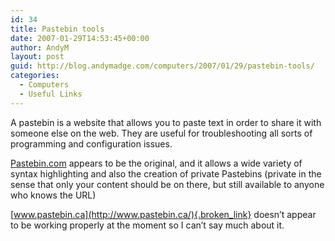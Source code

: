 ```yaml
---
id: 34
title: Pastebin tools
date: 2007-01-29T14:53:45+00:00
author: AndyM
layout: post
guid: http://blog.andymadge.com/computers/2007/01/29/pastebin-tools/
categories:
  - Computers
  - Useful Links
---
```

A pastebin is a website that allows you to paste text in order to share it with someone else on the web. They are useful for troubleshooting all sorts of programming and configuration issues.

[Pastebin.com](http://pastebin.com/) appears to be the original, and it allows a wide variety of syntax highlighting and also the creation of private Pastebins (private in the sense that only your content should be on there, but still available to anyone who knows the URL)

[www.pastebin.ca](http://www.pastebin.ca/){.broken_link} doesn&#8217;t appear to be working properly at the moment so I can&#8217;t say much about it.